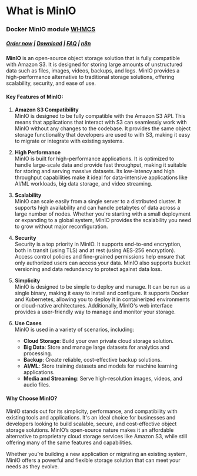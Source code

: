 # What is MinIO

### Docker MinIO module **[WHMCS](https://puqcloud.com/link.php?id=77)** 

#####  [Order now](https://puqcloud.com/whmcs-module-docker-minio.php) | [Download](https://download.puqcloud.com/WHMCS/servers/PUQ_WHMCS-Docker-MinIO/) | [FAQ](https://faq.puqcloud.com/) | [n8n](https://puqcloud.com/link.php?id=117)

**MinIO** is an open-source object storage solution that is fully compatible with Amazon S3. It is designed for storing large amounts of unstructured data such as files, images, videos, backups, and logs. MinIO provides a high-performance alternative to traditional storage solutions, offering scalability, security, and ease of use.

#### Key Features of MinIO:

1. **Amazon S3 Compatibility**  
    MinIO is designed to be fully compatible with the Amazon S3 API. This means that applications that interact with S3 can seamlessly work with MinIO without any changes to the codebase. It provides the same object storage functionality that developers are used to with S3, making it easy to migrate or integrate with existing systems.
2. **High Performance**  
    MinIO is built for high-performance applications. It is optimized to handle large-scale data and provide fast throughput, making it suitable for storing and serving massive datasets. Its low-latency and high throughput capabilities make it ideal for data-intensive applications like AI/ML workloads, big data storage, and video streaming.
3. **Scalability**  
    MinIO can scale easily from a single server to a distributed cluster. It supports high availability and can handle petabytes of data across a large number of nodes. Whether you're starting with a small deployment or expanding to a global system, MinIO provides the scalability you need to grow without major reconfiguration.
4. **Security**  
    Security is a top priority in MinIO. It supports end-to-end encryption, both in transit (using TLS) and at rest (using AES-256 encryption). Access control policies and fine-grained permissions help ensure that only authorized users can access your data. MinIO also supports bucket versioning and data redundancy to protect against data loss.
5. **Simplicity**  
    MinIO is designed to be simple to deploy and manage. It can be run as a single binary, making it easy to install and configure. It supports Docker and Kubernetes, allowing you to deploy it in containerized environments or cloud-native architectures. Additionally, MinIO's web interface provides a user-friendly way to manage and monitor your storage.
6. **Use Cases**  
    MinIO is used in a variety of scenarios, including:
    
    
    - **Cloud Storage**: Build your own private cloud storage solution.
    - **Big Data**: Store and manage large datasets for analytics and processing.
    - **Backup**: Create reliable, cost-effective backup solutions.
    - **AI/ML**: Store training datasets and models for machine learning applications.
    - **Media and Streaming**: Serve high-resolution images, videos, and audio files.

#### Why Choose MinIO?

MinIO stands out for its simplicity, performance, and compatibility with existing tools and applications. It's an ideal choice for businesses and developers looking to build scalable, secure, and cost-effective object storage solutions. MinIO’s open-source nature makes it an affordable alternative to proprietary cloud storage services like Amazon S3, while still offering many of the same features and capabilities.

Whether you’re building a new application or migrating an existing system, MinIO offers a powerful and flexible storage solution that can meet your needs as they evolve.